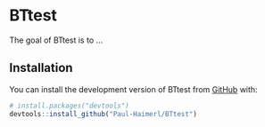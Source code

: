
<!-- README.md is generated from README.Rmd. Please edit that file -->

# BTtest

<!-- badges: start -->
<!-- badges: end -->

The goal of BTtest is to …

## Installation

You can install the development version of BTtest from
[GitHub](https://github.com/) with:

``` r
# install.packages("devtools")
devtools::install_github("Paul-Haimerl/BTtest")
```
